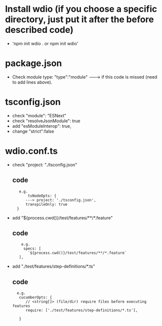 # Install wdio (if you choose a specific directory, just put it after the before described code)
- 'npm init wdio . or npm init wdio'


# package.json
- Check module type: "type":"module" ---> if this code is missed (need to add lines above).


# tsconfig.json
- check "module": "ESNext"
- check "resolveJsonModule": true
- add "esModuleInterop": true,
- change "strict":false


# wdio.conf.ts
- check "project: "./tsconfig.json"

    ## code
         e.g.
             tsNodeOpts: {
            ---> project: './tsconfig.json',
            transpileOnly: true
        }
- add "${process.cwd()}/test/features/**/*.feature"

    ## code
          e.g.
           specs: [
             `${process.cwd()}/test/features/**/*.feature`
         ],

- add "./test/features/step-definitions/*.ts"
    ## code
        e.g. 
         cucumberOpts: {
            // <string[]> (file/dir) require files before executing features
            require: ['./test/features/step-definitions/*.ts'],

         }






